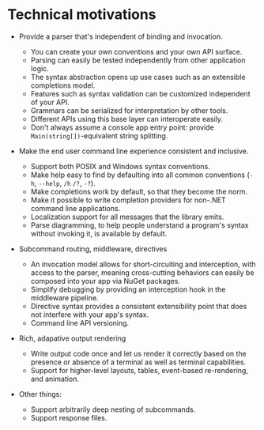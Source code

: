 # Technical motivations

* Provide a parser that's independent of binding and invocation.

    * You can create your own conventions and your own API surface. 
    * Parsing can easily be tested independently from other application logic. 
    * The syntax abstraction opens up use cases such as an extensible completions model.
    * Features such as syntax validation can be customized independent of your API.
    * Grammars can be serialized for interpretation by other tools.
    * Different APIs using this base layer can interoperate easily.
    * Don't always assume a console app entry point: provide `Main(string[])`-equivalent string splitting.

* Make the end user command line experience consistent and inclusive.

    * Support both POSIX and Windows syntax conventions.
    * Make help easy to find by defaulting into all common conventions (`-h`, `--help`, `/h` `/?`, `-?`).
    * Make completions work by default, so that they become the norm.
    * Make it possible to write completion providers for non-.NET command line applications.
    * Localization support for all messages that the library emits.
    * Parse diagramming, to help people understand a program's syntax without invoking it, is available by default.

* Subcommand routing, middleware, directives

    * An invocation model allows for short-circuiting and interception, with access to the parser, meaning cross-cutting behaviors can easily be composed into your app via NuGet packages.
    * Simplify debugging by providing an interception hook in the middleware pipeline.
    * Directive syntax provides a consistent extensibility point that does not interfere with your app's syntax.
    * Command line API versioning.

* Rich, adapative output rendering
    * Write output code once and let us render it correctly based on the presence or absence of a terminal as well as terminal capabilities.
    * Support for higher-level layouts, tables, event-based re-rendering, and animation.

* Other things:
    * Support arbitrarily deep nesting of subcommands.
    * Support response files.
